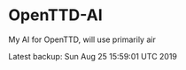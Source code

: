 # OpenTTD-AI
My AI for OpenTTD, will use primarily air

Latest backup: Sun Aug 25 15:59:01 UTC 2019
